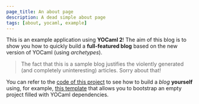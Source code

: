 ```yaml
---
page_title: An about page
description: A dead simple about page
tags: [about, yocaml, example]
---
```


This is an example application using **YOCaml 2**! The aim of this blog is to
show you how to quickly build a **full-featured blog** based on the new version of
YOCaml (using _archetypes_). 

> The fact that this is a sample blog justifies the violently generated (and
> completely uninteresting) articles. Sorry about that!

You can refer to the [code of this
project](https://github.com/xhtmlboi/yocaml/tree/main/examples/simple-blog-git)
to see how to build a _blog_ **yourself** using, for example, [this
template](https://github.com/xvw/yocaml2-empty-template) that allows you to
bootstrap an empty project filled with YOCaml dependencies.
